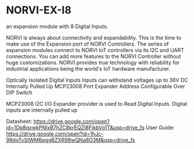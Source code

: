 # NORVI-EX-I8
an expansion module with 8 Digital Inputs.

NORVI is always about connectivity and expandability. This is the time to make use of the Expansion port of NORVI Controllers. 
The series of expansion modules connect to NORVI IoT controllers via its I2C and UART connections. 
You can add more features to the NORVI Controller without huge customizations. 
NORVI provides true technology with reliability for industrial applications being the world's IoT hardware manufacturer.

Optically Isolated Digital Inputs
Inputs can withstand voltages up to 36V DC
Internally Pulled Up
MCP23008 Port Expander
Address Configurable Over DIP Switch

MCP23008 I2C I/O Expander provider is used to Read Digital Inputs. 
Digital inputs are internally pulled up

Datasheet:   https://drive.google.com/open?id=1Dp8qxwkPNlxB7hZC8krEQZI8FjkbVo1T&usp=drive_fs
User Guide:  https://drive.google.com/open?id=1hJc-99doTvStWM6qggBZXR98wQNa8O3M&usp=drive_fs
